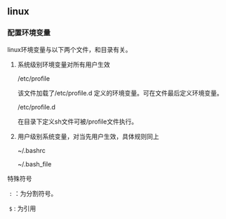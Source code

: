 ##  linux

### 配置环境变量

linux环境变量与以下两个文件，和目录有关。

1. 系统级别环境变量对所有用户生效

   /etc/profile 

   该文件加载了/etc/profile.d 定义的环境变量。可在文件最后定义环境变量。 

   /etc/profile.d

   在目录下定义sh文件可被/profile文件执行。

2. 用户级别系统变量，对当先用户生效，具体规则同上

   ~/.bashrc

    ~/.bash_file

 特殊符号

​	 `:` ：为分割符号。

​	`$` : 为引用








